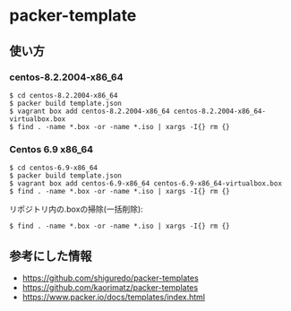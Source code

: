 # packer-template

## 使い方


### centos-8.2.2004-x86_64

```
$ cd centos-8.2.2004-x86_64
$ packer build template.json
$ vagrant box add centos-8.2.2004-x86_64 centos-8.2.2004-x86_64-virtualbox.box
$ find . -name *.box -or -name *.iso | xargs -I{} rm {}
```

### Centos 6.9 x86_64

```
$ cd centos-6.9-x86_64
$ packer build template.json
$ vagrant box add centos-6.9-x86_64 centos-6.9-x86_64-virtualbox.box
$ find . -name *.box -or -name *.iso | xargs -I{} rm {}
```

リポジトリ内の.boxの掃除(一括削除):

```
$ find . -name *.box -or -name *.iso | xargs -I{} rm {}
```

## 参考にした情報

* https://github.com/shiguredo/packer-templates
* https://github.com/kaorimatz/packer-templates
* https://www.packer.io/docs/templates/index.html
